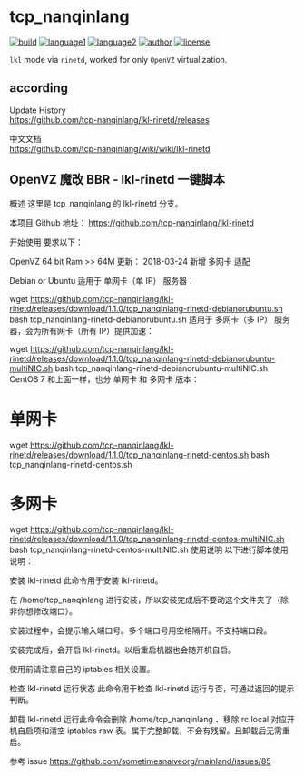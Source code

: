 # tcp_nanqinlang

[![build](https://github.com/nanqinlang/SVG/blob/master/build%20passing.svg)](https://github.com/tcp-nanqinlang/lkl-rinetd)
[![language1](https://github.com/nanqinlang/SVG/blob/master/language-c-blue.svg)](https://github.com/tcp-nanqinlang/lkl-rinetd)
[![language2](https://github.com/nanqinlang/SVG/blob/master/language-shell-blue.svg)](https://github.com/tcp-nanqinlang/lkl-rinetd)
[![author](https://github.com/nanqinlang/SVG/blob/master/author-nanqinlang-lightgrey.svg)](https://github.com/tcp-nanqinlang/lkl-rinetd)
[![license](https://github.com/nanqinlang/SVG/blob/master/license-GPLv3-orange.svg)](https://github.com/tcp-nanqinlang/lkl-rinetd)

`lkl` mode via `rinetd`, worked for only `OpenVZ` virtualization.

## according
Update History  
https://github.com/tcp-nanqinlang/lkl-rinetd/releases

中文文档  
https://github.com/tcp-nanqinlang/wiki/wiki/lkl-rinetd

## OpenVZ 魔改 BBR - lkl-rinetd 一键脚本
概述
这里是 tcp_nanqinlang 的 lkl-rinetd 分支。

本项目 Github 地址： https://github.com/tcp-nanqinlang/lkl-rinetd

开始使用
要求以下：

OpenVZ
64 bit
Ram >> 64M
更新： 2018-03-24 新增 多网卡 适配

Debian or Ubuntu
适用于 单网卡（单 IP） 服务器：

wget https://github.com/tcp-nanqinlang/lkl-rinetd/releases/download/1.1.0/tcp_nanqinlang-rinetd-debianorubuntu.sh
bash tcp_nanqinlang-rinetd-debianorubuntu.sh
适用于 多网卡（多 IP） 服务器，会为所有网卡（所有 IP）提供加速：

wget https://github.com/tcp-nanqinlang/lkl-rinetd/releases/download/1.1.0/tcp_nanqinlang-rinetd-debianorubuntu-multiNIC.sh
bash tcp_nanqinlang-rinetd-debianorubuntu-multiNIC.sh
CentOS 7
和上面一样，也分 单网卡 和 多网卡 版本：

# 单网卡
wget https://github.com/tcp-nanqinlang/lkl-rinetd/releases/download/1.1.0/tcp_nanqinlang-rinetd-centos.sh
bash tcp_nanqinlang-rinetd-centos.sh

# 多网卡
wget https://github.com/tcp-nanqinlang/lkl-rinetd/releases/download/1.1.0/tcp_nanqinlang-rinetd-centos-multiNIC.sh
bash tcp_nanqinlang-rinetd-centos-multiNIC.sh
使用说明
以下进行脚本使用说明：

安装 lkl-rinetd
此命令用于安装 lkl-rinetd。

在 /home/tcp_nanqinlang 进行安装，所以安装完成后不要动这个文件夹了（除非你想修改端口）。

安装过程中，会提示输入端口号。多个端口号用空格隔开。不支持端口段。

安装完成后，会开启 lkl-rinetd。以后重启机器也会随开机自启。

使用前请注意自己的 iptables 相关设置。

检查 lkl-rinetd 运行状态
此命令用于检查 lkl-rinetd 运行与否，可通过返回的提示判断。

卸载 lkl-rinetd
运行此命令会删除 /home/tcp_nanqinlang 、移除 rc.local 对应开机自启项和清空 iptables raw 表。属于完整卸载，不会有残留。且卸载后无需重启。

参考 issue
https://github.com/sometimesnaiveorg/mainland/issues/85

